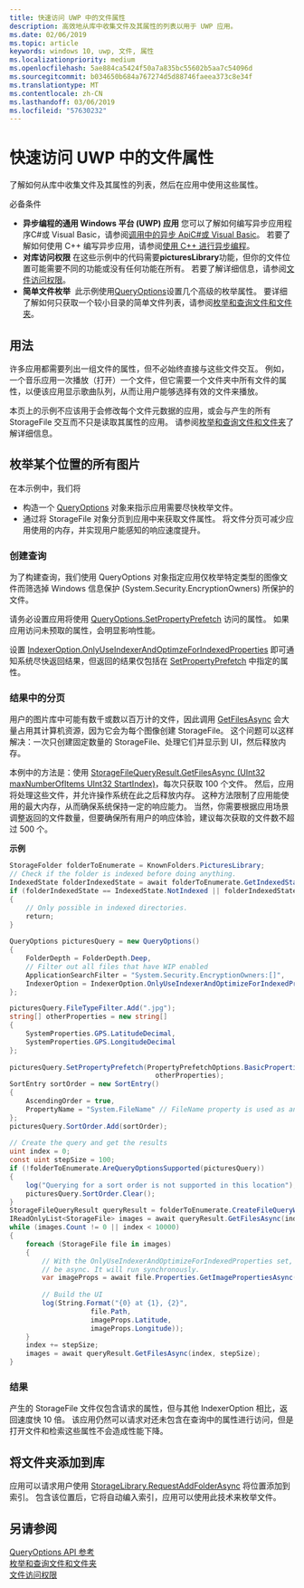 ```yaml
---
title: 快速访问 UWP 中的文件属性
description: 高效地从库中收集文件及其属性的列表以用于 UWP 应用。
ms.date: 02/06/2019
ms.topic: article
keywords: windows 10, uwp, 文件, 属性
ms.localizationpriority: medium
ms.openlocfilehash: 5ae884ca5424f50a7a835bc55602b5aa7c54096d
ms.sourcegitcommit: b034650b684a767274d5d88746faeea373c8e34f
ms.translationtype: MT
ms.contentlocale: zh-CN
ms.lasthandoff: 03/06/2019
ms.locfileid: "57630232"
---
```

# <a name="fast-access-to-file-properties-in-uwp"></a>快速访问 UWP 中的文件属性 

了解如何从库中收集文件及其属性的列表，然后在应用中使用这些属性。  

必备条件 
- **异步编程的通用 Windows 平台 (UWP) 应用** 您可以了解如何编写异步应用程序C#或 Visual Basic，请参阅[调用中的异步 ApiC#或 Visual Basic](https://docs.microsoft.com/windows/uwp/threading-async/call-asynchronous-apis-in-csharp-or-visual-basic)。     若要了解如何使用 C++ 编写异步应用，请参阅[使用 C++ 进行异步编程](https://docs.microsoft.com/windows/uwp/threading-async/asynchronous-programming-in-cpp-universal-windows-platform-apps)。 
- **对库访问权限** 在这些示例中的代码需要**picturesLibrary**功能，但你的文件位置可能需要不同的功能或没有任何功能在所有。 若要了解详细信息，请参阅[文件访问权限](https://docs.microsoft.com/windows/uwp/files/file-access-permissions)。 
- **简单文件枚举**  此示例使用[QueryOptions](https://docs.microsoft.com/uwp/api/Windows.Storage.Search.QueryOptions)设置几个高级的枚举属性。 要详细了解如何只获取一个较小目录的简单文件列表，请参阅[枚举和查询文件和文件夹](https://docs.microsoft.com/windows/uwp/files/quickstart-listing-files-and-folders)。 

## <a name="usage"></a>用法  
许多应用都需要列出一组文件的属性，但不必始终直接与这些文件交互。 例如，一个音乐应用一次播放（打开）一个文件，但它需要一个文件夹中所有文件的属性，以便该应用显示歌曲队列，从而让用户能够选择有效的文件来播放。 

本页上的示例不应该用于会修改每个文件元数据的应用，或会与产生的所有 StorageFile 交互而不只是读取其属性的应用。 请参阅[枚举和查询文件和文件夹](https://docs.microsoft.com/windows/uwp/files/quickstart-listing-files-and-folders)了解详细信息。 

## <a name="enumerate-all-the-pictures-in-a-location"></a>枚举某个位置的所有图片 
在本示例中，我们将
-  构造一个 [QueryOptions](https://docs.microsoft.com/uwp/api/Windows.Storage.Search.QueryOptions) 对象来指示应用需要尽快枚举文件。
-  通过将 StorageFile 对象分页到应用中来获取文件属性。 将文件分页可减少应用使用的内存，并实现用户能感知的响应速度提升。

### <a name="creating-the-query"></a>创建查询 
为了构建查询，我们使用 QueryOptions 对象指定应用仅枚举特定类型的图像文件而筛选掉 Windows 信息保护 (System.Security.EncryptionOwners) 所保护的文件。 

请务必设置应用将使用 [QueryOptions.SetPropertyPrefetch](https://docs.microsoft.com/uwp/api/windows.storage.search.queryoptions.setpropertyprefetch) 访问的属性。 如果应用访问未预取的属性，会明显影响性能。

设置 [IndexerOption.OnlyUseIndexerAndOptimzeForIndexedProperties](https://docs.microsoft.com/uwp/api/Windows.Storage.Search.IndexerOption) 即可通知系统尽快返回结果，但返回的结果仅包括在 [SetPropertyPrefetch](https://docs.microsoft.com/uwp/api/windows.storage.search.queryoptions.setpropertyprefetch) 中指定的属性。 

### <a name="paging-in-the-results"></a>结果中的分页 
用户的图片库中可能有数千或数以百万计的文件，因此调用 [GetFilesAsync](https://docs.microsoft.com/uwp/api/windows.storage.search.storagefilequeryresult.getfilesasync) 会大量占用其计算机资源，因为它会为每个图像创建 StorageFile。 这个问题可以这样解决：一次只创建固定数量的 StorageFile、处理它们并显示到 UI，然后释放内存。 

本例中的方法是：使用 [StorageFileQueryResult.GetFilesAsync (UInt32 maxNumberOfItems UInt32 StartIndex)](https://docs.microsoft.com/uwp/api/windows.storage.search.storagefilequeryresult.getfilesasync)，每次只获取 100 个文件。 然后，应用将处理这些文件，并允许操作系统在此之后释放内存。 这种方法限制了应用能使用的最大内存，从而确保系统保持一定的响应能力。 当然，你需要根据应用场景调整返回的文件数量，但要确保所有用户的响应体验，建议每次获取的文件数不超过 500 个。


**示例**  
```csharp
StorageFolder folderToEnumerate = KnownFolders.PicturesLibrary; 
// Check if the folder is indexed before doing anything. 
IndexedState folderIndexedState = await folderToEnumerate.GetIndexedStateAsync(); 
if (folderIndexedState == IndexedState.NotIndexed || folderIndexedState == IndexedState.Unknown) 
{ 
    // Only possible in indexed directories.  
    return; 
} 
 
QueryOptions picturesQuery = new QueryOptions() 
{ 
    FolderDepth = FolderDepth.Deep, 
    // Filter out all files that have WIP enabled
    ApplicationSearchFilter = "System.Security.EncryptionOwners:[]", 
    IndexerOption = IndexerOption.OnlyUseIndexerAndOptimizeForIndexedProperties 
}; 

picturesQuery.FileTypeFilter.Add(".jpg"); 
string[] otherProperties = new string[] 
{ 
    SystemProperties.GPS.LatitudeDecimal, 
    SystemProperties.GPS.LongitudeDecimal 
}; 
 
picturesQuery.SetPropertyPrefetch(PropertyPrefetchOptions.BasicProperties | PropertyPrefetchOptions.ImageProperties, 
                                    otherProperties); 
SortEntry sortOrder = new SortEntry() 
{ 
    AscendingOrder = true, 
    PropertyName = "System.FileName" // FileName property is used as an example. Any property can be used here.  
}; 
picturesQuery.SortOrder.Add(sortOrder); 
 
// Create the query and get the results 
uint index = 0; 
const uint stepSize = 100; 
if (!folderToEnumerate.AreQueryOptionsSupported(picturesQuery)) 
{ 
    log("Querying for a sort order is not supported in this location"); 
    picturesQuery.SortOrder.Clear(); 
} 
StorageFileQueryResult queryResult = folderToEnumerate.CreateFileQueryWithOptions(picturesQuery); 
IReadOnlyList<StorageFile> images = await queryResult.GetFilesAsync(index, stepSize); 
while (images.Count != 0 || index < 10000) 
{ 
    foreach (StorageFile file in images) 
    { 
        // With the OnlyUseIndexerAndOptimizeForIndexedProperties set, this won't  
        // be async. It will run synchronously. 
        var imageProps = await file.Properties.GetImagePropertiesAsync(); 
 
        // Build the UI 
        log(String.Format("{0} at {1}, {2}", 
                    file.Path, 
                    imageProps.Latitude, 
                    imageProps.Longitude)); 
    } 
    index += stepSize; 
    images = await queryResult.GetFilesAsync(index, stepSize); 
} 
```

### <a name="results"></a>结果 
产生的 StorageFile 文件仅包含请求的属性，但与其他 IndexerOption 相比，返回速度快 10 倍。 该应用仍然可以请求对还未包含在查询中的属性进行访问，但是打开文件和检索这些属性不会造成性能下降。  

## <a name="adding-folders-to-libraries"></a>将文件夹添加到库 
应用可以请求用户使用 [StorageLibrary.RequestAddFolderAsync](https://docs.microsoft.com/uwp/api/Windows.Storage.StorageLibrary.RequestAddFolderAsync) 将位置添加到索引。 包含该位置后，它将自动编入索引，应用可以使用此技术来枚举文件。
 
## <a name="see-also"></a>另请参阅
[QueryOptions API 参考](https://docs.microsoft.com/uwp/api/windows.storage.search.queryoptions)  
[枚举和查询文件和文件夹](https://docs.microsoft.com/windows/uwp/files/quickstart-listing-files-and-folders)  
[文件访问权限](https://docs.microsoft.com/windows/uwp/files/file-access-permissions)  
 
 
